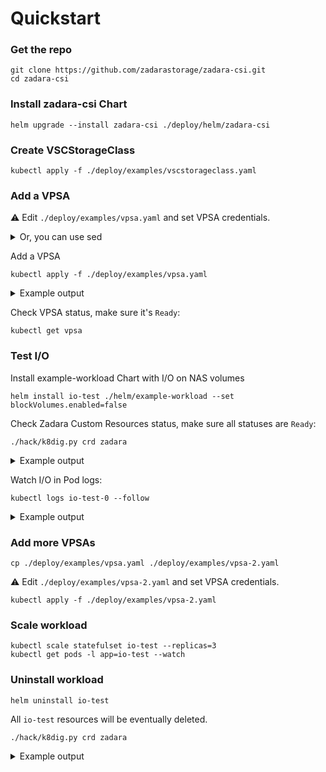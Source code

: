# Quickstart

### Get the repo

```
git clone https://github.com/zadarastorage/zadara-csi.git
cd zadara-csi
```

### Install zadara-csi Chart

```
helm upgrade --install zadara-csi ./deploy/helm/zadara-csi
```

### Create VSCStorageClass

```
kubectl apply -f ./deploy/examples/vscstorageclass.yaml
```

### Add a VPSA

⚠ Edit `./deploy/examples/vpsa.yaml` and set VPSA credentials.

<details>
<summary>Or, you can use sed</summary>

Edit the following commands with your credentials instead of a placeholders `YOUR_VPSA_HOSTNAME_HERE`
and `YOUR_VPSA_TOKEN_HERE`.

```
sed -i 's|example.zadaravpsa.com|YOUR_VPSA_HOSTNAME_HERE|' ./deploy/examples/vpsa.yaml
sed -i 's|SUPER-SECRET-TOKEN-12345|YOUR_VPSA_TOKEN_HERE|' ./deploy/examples/vpsa.yaml
```

</details>



Add a VPSA

```
kubectl apply -f ./deploy/examples/vpsa.yaml
```

<details>
<summary>Example output</summary>

```
NAME          STATUS   DISPLAY NAME   CAPACITY MODE   VSC                      AGE
vpsa-sample   Ready    Example VPSA   normal          vscstorageclass-sample   3m18s
```

</details>

Check VPSA status, make sure it's `Ready`:

```
kubectl get vpsa
```

### Test I/O

Install example-workload Chart with I/O on NAS volumes

```
helm install io-test ./helm/example-workload --set blockVolumes.enabled=false
```

Check Zadara Custom Resources status, make sure all statuses are `Ready`:

```
./hack/k8dig.py crd zadara
```

<details>
<summary>Example output</summary>

```
volumeattachment.storage.zadara.com
  NAME                                                       STATUS   ISCSI       VOLUME                                     VSCNODE           AGE
  pvc-6bf22e36-7ba2-49c0-adb1-91f6ad825abc.k8s-base-master   Ready    N/A (NAS)   pvc-6bf22e36-7ba2-49c0-adb1-91f6ad825abc   k8s-base-master   94s
  pvc-aaaf41c8-3417-481f-bd8f-235b8b244362.k8s-base-master   Ready    N/A (NAS)   pvc-aaaf41c8-3417-481f-bd8f-235b8b244362   k8s-base-master   109s

volume.storage.zadara.com
  NAME                                       STATUS   TYPE   CAPACITY   VPSA          AGE
  pvc-6bf22e36-7ba2-49c0-adb1-91f6ad825abc   Ready    NAS    50Gi       vpsa-sample   96s
  pvc-aaaf41c8-3417-481f-bd8f-235b8b244362   Ready    NAS    50Gi       vpsa-sample   111s

vpsa.storage.zadara.com
  NAME          STATUS   DISPLAY NAME   HOSTNAME                                 VERSION      CAPACITY MODE   TOTAL      AVAILABLE   VSC                      AGE
  vpsa-sample   Ready    Example VPSA   vsa-0000028d-zadara-qa9.zadaravpsa.com   22.06-1000   normal          743296Mi   722252Mi    vscstorageclass-sample   4m47s

vscnode.storage.zadara.com
  NAME              IP             IQN                                       AGE
  k8s-base-master   10.10.100.61   iqn.2005-03.org.open-iscsi:e9c4f0d828cf   12m

vscstorageclass.storage.zadara.com
  NAME                     STATUS   DEFAULT   MEMBERS   CAPACITY MODE   TOTAL      AVAILABLE   AGE
  vscstorageclass-sample   Ready    true      1         normal          743296Mi   722252Mi    10m
```

</details>

Watch I/O in Pod logs:

```
kubectl logs io-test-0 --follow
```

<details>
<summary>Example output</summary>

```
Wed Feb 23 14:12:27 UTC 2022 Write to NAS Volume: /mnt/csi
996+4 records in
996+4 records out
1046769280 bytes (998.3MB) copied, 10.498774 seconds, 95.1MB/s
Wed Feb 23 14:12:42 UTC 2022 Write to NAS Volume: /mnt/csi
1000+0 records in
1000+0 records out
1048576000 bytes (1000.0MB) copied, 13.818688 seconds, 72.4MB/s
Wed Feb 23 14:13:01 UTC 2022 Write to NAS Volume: /mnt/csi
1000+0 records in
1000+0 records out
1048576000 bytes (1000.0MB) copied, 11.081654 seconds, 90.2MB/s
Wed Feb 23 14:13:17 UTC 2022 Write to NAS Volume: /mnt/csi
1000+0 records in
1000+0 records out
1048576000 bytes (1000.0MB) copied, 10.495841 seconds, 95.3MB/s
Wed Feb 23 14:13:33 UTC 2022 Write to NAS Volume: /mnt/csi
1000+0 records in
1000+0 records out
1048576000 bytes (1000.0MB) copied, 12.172426 seconds, 82.2MB/s
Wed Feb 23 14:13:50 UTC 2022 Write to NAS Volume: /mnt/csi
1000+0 records in
1000+0 records out
```

</details>

### Add more VPSAs

```
cp ./deploy/examples/vpsa.yaml ./deploy/examples/vpsa-2.yaml
```

⚠ Edit `./deploy/examples/vpsa-2.yaml` and set VPSA credentials.

```
kubectl apply -f ./deploy/examples/vpsa-2.yaml
```

### Scale workload

```
kubectl scale statefulset io-test --replicas=3
kubectl get pods -l app=io-test --watch
```

### Uninstall workload

```
helm uninstall io-test
```

All `io-test` resources will be eventually deleted.

```
./hack/k8dig.py crd zadara
```

<details>
<summary>Example output</summary>

```
vpsa.storage.zadara.com
  NAME          STATUS   DISPLAY NAME   HOSTNAME                                 VERSION      CAPACITY MODE   TOTAL      AVAILABLE   VSC                      AGE
  vpsa-other    Ready    Another VPSA   vsa-0000029d-zadara-qa9.zadaravpsa.com   22.06-1000   normal          9210Gi     9418093Mi   vscstorageclass-sample   2m38s
  vpsa-sample   Ready    Example VPSA   vsa-0000028d-zadara-qa9.zadaravpsa.com   22.06-1000   normal          743296Mi   722252Mi    vscstorageclass-sample   17m

vscnode.storage.zadara.com
  NAME              IP             IQN                                       AGE
  k8s-base-master   10.10.100.61   iqn.2005-03.org.open-iscsi:e9c4f0d828cf   25m

vscstorageclass.storage.zadara.com
  NAME                     STATUS   DEFAULT   MEMBERS   CAPACITY MODE   TOTAL        AVAILABLE    AGE
  vscstorageclass-sample   Ready    true      2         normal          10174336Mi   10140345Mi   23m
```

</details>
